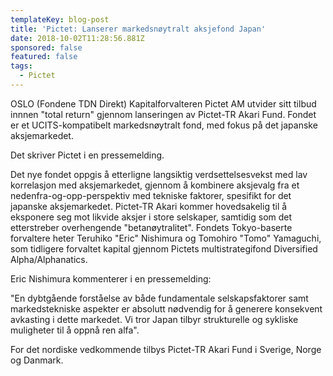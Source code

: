 ```yaml
---
templateKey: blog-post
title: 'Pictet: Lanserer markedsnøytralt aksjefond Japan'
date: 2018-10-02T11:28:56.881Z
sponsored: false
featured: false
tags:
  - Pictet
---
```

OSLO (Fondene TDN Direkt) Kapitalforvalteren Pictet AM utvider sitt tilbud innnen "total return" gjennom lanseringen av Pictet-TR Akari Fund. Fondet er et UCITS-kompatibelt markedsnøytralt fond, med fokus på det japanske aksjemarkedet.



Det skriver Pictet i en pressemelding.



Det nye fondet oppgis å etterligne langsiktig verdsettelsesvekst med lav korrelasjon med aksjemarkedet, gjennom å kombinere aksjevalg fra et nedenfra-og-opp-perspektiv med tekniske faktorer, spesifikt for det japanske aksjemarkedet. Pictet-TR Akari kommer hovedsakelig til å eksponere seg mot likvide aksjer i store selskaper, samtidig som det etterstreber overhengende "betanøytralitet". Fondets Tokyo-baserte forvaltere heter Teruhiko "Eric" Nishimura og Tomohiro "Tomo" Yamaguchi, som tidligere forvaltet kapital gjennom Pictets multistrategifond Diversified Alpha/Alphanatics.



Eric Nishimura kommenterer i en pressemelding:



"En dybtgående forståelse av både fundamentale selskapsfaktorer samt markedstekniske aspekter er absolutt nødvendig for å generere konsekvent avkasting i dette markedet. Vi tror Japan tilbyr strukturelle og sykliske muligheter til å oppnå ren alfa".



For det nordiske vedkommende tilbys Pictet-TR Akari Fund i Sverige, Norge og Danmark.
